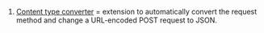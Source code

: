 1. [Content type converter](https://portswigger.net/bappstore/db57ecbe2cb7446292a94aa6181c9278) =  extension to automatically convert the request method and change a URL-encoded POST request to JSON. 
